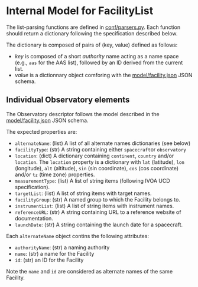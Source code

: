 # Internal Model for FacilityList

The list-parsing functions are defined in [conf/parsers.py](conf/parsers.py). Each function should return a dictionary following the specification described below.

The dictionary is composed of pairs of (key, value) defined as follows:
* _key_ is composed of a short _authority_ name acting as a name space (e.g., `aas` for the AAS list), followed by an ID derived from the current list.
* _value_ is a dictionnary object comforing with the [model/facility.json](model/facility.json) JSON schema. 

## Individual Observatory elements

The Observatory descriptor follows the model described in the [model/facility.json](model/facility.json) JSON schema. 

The expected properties are:
* `alternateName`: (list) A list of all alternate names dictionaries (see below)
* `facilityType`: (str) A string containing either `spacecraft`or `observatory`
* `location`: (dict) A dictionary containing `continent`, `country` and/or `location`. The `location` property is a dictionary with `lat` (latitude), `lon` (longitude), `alt` (altitude), `sin` (sin coordinate), `cos` (cos coordinate) and/or `tz` (time zone) properties.
* `measurementType`: (list) A list of string items (following IVOA UCD specification).
* `targetList`: (list) A list of string items with target names.
* `facilityGroup`: (str) A named group to which the Facility belongs to.
* `instrumentList`: (list) A list of string items with instrument names.
* `referenceURL`: (str) A string containing URL to a reference website of documentation.
* `launchDate`: (str) A string containing the launch date for a spacecraft.

Each `alternateName` object contins the following attributes:
* `authorityName`: (str) a naming authority
* `name`: (str) a name for the Facility
* `id`: (str) an ID for the Facility

Note the `name` and `id` are considered as alternate names of the same Facility. 
